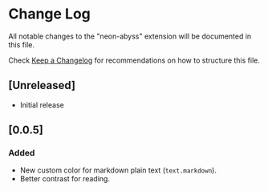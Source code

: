 # Change Log

All notable changes to the "neon-abyss" extension will be documented in this file.

Check [Keep a Changelog](http://keepachangelog.com/) for recommendations on how to structure this file.

## [Unreleased]

- Initial release

## [0.0.5]
### Added
- New custom color for markdown plain text (`text.markdown`).
- Better contrast for reading.
